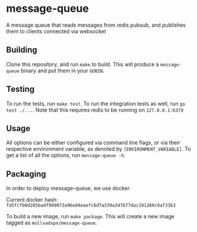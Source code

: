 # message-queue

A message queue that reads messages from redis pubsub, and publishes them to clients connected via websocket

## Building

Clone this repository, and run `make` to build.
This will produce a `message-queue` binary and put them in your `GOBIN`.

## Testing
To run the tests, run `make test`.
To run the integration tests as well, run `go test ./...`. Note that this requires redis to be running on `127.0.0.1:6379`

## Usage
All options can be either configured via command line flags, or via their respective environment variable, as denoted by `[ENVIRONMENT_VARIABLE]`.
To get a list of all the options, run `message-queue -h`.

## Packaging
In order to deploy message-queue, we use docker.

Current docker hash: `fd5fcfb0d285ba4f909073a96e84eaefc6d7a339a347677dac191260c9af33b3`

To build a new image, run `make package`. This will create a new image tagged as `mullvadvpn/message-queue`.
